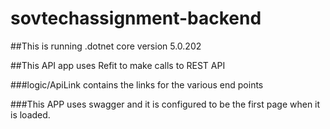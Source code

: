 # sovtechassignment-backend
##This is running .dotnet core version 5.0.202

##This API app uses Refit to make calls to REST API

###logic/ApiLink contains the links for the various end points

###This APP uses swagger and it is configured to be the first page when it is loaded.


